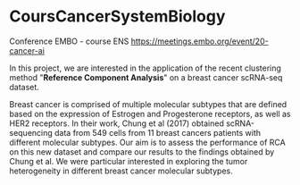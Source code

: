 # CoursCancerSystemBiology
Conference EMBO - course ENS
https://meetings.embo.org/event/20-cancer-ai 

In this project, we are interested in the application of the recent clustering method "**Reference Component Analysis**" on a breast cancer scRNA-seq dataset. 

Breast cancer is comprised of multiple molecular subtypes that are defined based on the expression of Estrogen and Progesterone receptors, as well as HER2 receptors. In their work, Chung et al (2017) obtained scRNA-sequencing data from 549 cells from 11 breast cancers patients with different molecular subtypes. Our aim is to assess the performance of RCA on this new dataset and compare our results to the findings obtained by Chung et al. We were particular interested in exploring the tumor heterogeneity in different breast cancer molecular subtypes.
